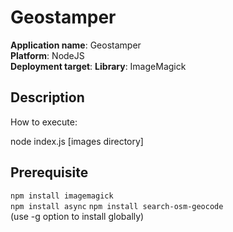 # **Geostamper**

**Application name**: Geostamper  
**Platform**: NodeJS  
**Deployment target**: 
**Library**: ImageMagick

## Description

How to execute:

node index.js [images directory]

## Prerequisite
`npm install imagemagick`  
`npm install async` 
`npm install search-osm-geocode`  
(use -g option to install globally)